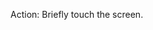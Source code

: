 Action: Briefly touch the screen.

<snippet id='tap-xml'/>
<snippet id='gest-tap'/>
<snippet id='gest-tap-ts'/>
